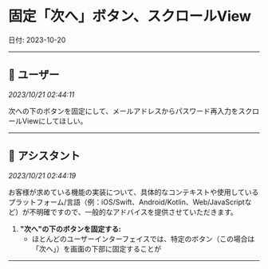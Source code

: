 # 固定「次へ」ボタン、スクロールView

日付: 2023-10-20

---

## 👤 ユーザー
*2023/10/21 02:44:11*

次への下のボタンを固定にして、メールアドレスからパスワード再入力をスクロールViewにしてほしい。

---

## 🤖 アシスタント
*2023/10/21 02:44:19*

お客様が求めている機能の実装について、具体的なコンテキストや使用しているプラットフォーム/言語（例：iOS/Swift、Android/Kotlin、Web/JavaScriptなど）が不明確ですので、一般的なアドバイスを提供させていただきます。

1. **"次へ"の下のボタンを固定する:**
   - ほとんどのユーザーインターフェイスでは、特定のボタン（この場合は「次へ」）を画面の下部に固定することが

---
